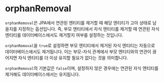 # orphanRemoval

`orphanRemoval`은 JPA에서 연관된 엔티티를 제거할 때 해당 엔티티가 고아 상태로 남을지를 지정하는 옵션입니다. 즉, 부모 엔티티에서 자식 엔티티를 제거할 때 연관된 자식 엔티티를 데이터베이스에서도 제거할지 여부를 설정하는 것입니다.

`orphanRemoval`을 `true`로 설정하면 부모 엔티티에서 제거된 자식 엔티티는 자동으로 데이터베이스에서도 제거됩니다. 이는 부모-자식 관계에서 부모 엔티티와의 연관이 끊어지면 자식 엔티티를 더 이상 유지할 필요가 없다는 것을 의미합니다.

`orphanRemoval`의 기본값은 `false`이며, 설정하지 않은 경우에는 연관된 자식 엔티티를 제거해도 데이터베이스에서는 유지됩니다.
